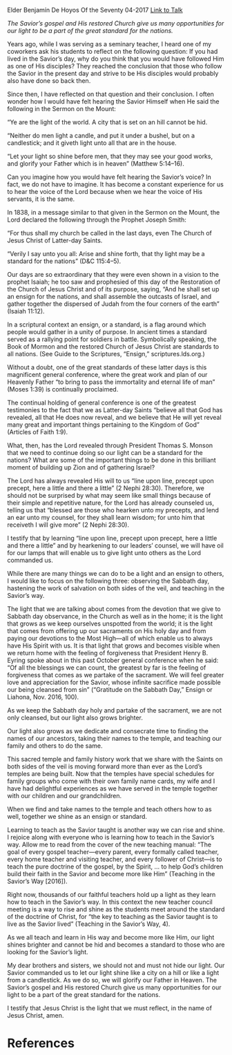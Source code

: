 Elder Benjamín De Hoyos
Of the Seventy
04-2017
[Link to Talk](https://www.churchofjesuschrist.org/study/general-conference/2017/04/that-our-light-may-be-a-standard-for-the-nations?lang=eng)

_The Savior’s gospel and His restored Church give us many opportunities for our light to be a part of the great standard for the nations._

Years ago, while I was serving as a seminary teacher, I heard one of my coworkers ask his students to reflect on the following question: If you had lived in the Savior’s day, why do you think that you would have followed Him as one of His disciples? They reached the conclusion that those who follow the Savior in the present day and strive to be His disciples would probably also have done so back then.

Since then, I have reflected on that question and their conclusion. I often wonder how I would have felt hearing the Savior Himself when He said the following in the Sermon on the Mount:

“Ye are the light of the world. A city that is set on an hill cannot be hid.

“Neither do men light a candle, and put it under a bushel, but on a candlestick; and it giveth light unto all that are in the house.

“Let your light so shine before men, that they may see your good works, and glorify your Father which is in heaven” (Matthew 5:14–16).



Can you imagine how you would have felt hearing the Savior’s voice? In fact, we do not have to imagine. It has become a constant experience for us to hear the voice of the Lord because when we hear the voice of His servants, it is the same.

In 1838, in a message similar to that given in the Sermon on the Mount, the Lord declared the following through the Prophet Joseph Smith:

“For thus shall my church be called in the last days, even The Church of Jesus Christ of Latter-day Saints.

“Verily I say unto you all: Arise and shine forth, that thy light may be a standard for the nations” (D&C 115:4–5).

Our days are so extraordinary that they were even shown in a vision to the prophet Isaiah; he too saw and prophesied of this day of the Restoration of the Church of Jesus Christ and of its purpose, saying, “And he shall set up an ensign for the nations, and shall assemble the outcasts of Israel, and gather together the dispersed of Judah from the four corners of the earth” (Isaiah 11:12).

In a scriptural context an ensign, or a standard, is a flag around which people would gather in a unity of purpose. In ancient times a standard served as a rallying point for soldiers in battle. Symbolically speaking, the Book of Mormon and the restored Church of Jesus Christ are standards to all nations. (See Guide to the Scriptures, “Ensign,” scriptures.lds.org.)

Without a doubt, one of the great standards of these latter days is this magnificent general conference, where the great work and plan of our Heavenly Father “to bring to pass the immortality and eternal life of man” (Moses 1:39) is continually proclaimed.

The continual holding of general conference is one of the greatest testimonies to the fact that we as Latter-day Saints “believe all that God has revealed, all that He does now reveal, and we believe that He will yet reveal many great and important things pertaining to the Kingdom of God” (Articles of Faith 1:9).

What, then, has the Lord revealed through President Thomas S. Monson that we need to continue doing so our light can be a standard for the nations? What are some of the important things to be done in this brilliant moment of building up Zion and of gathering Israel?

The Lord has always revealed His will to us “line upon line, precept upon precept, here a little and there a little” (2 Nephi 28:30). Therefore, we should not be surprised by what may seem like small things because of their simple and repetitive nature, for the Lord has already counseled us, telling us that “blessed are those who hearken unto my precepts, and lend an ear unto my counsel, for they shall learn wisdom; for unto him that receiveth I will give more” (2 Nephi 28:30).

I testify that by learning “line upon line, precept upon precept, here a little and there a little” and by hearkening to our leaders’ counsel, we will have oil for our lamps that will enable us to give light unto others as the Lord commanded us.



While there are many things we can do to be a light and an ensign to others, I would like to focus on the following three: observing the Sabbath day, hastening the work of salvation on both sides of the veil, and teaching in the Savior’s way.

The light that we are talking about comes from the devotion that we give to Sabbath day observance, in the Church as well as in the home; it is the light that grows as we keep ourselves unspotted from the world; it is the light that comes from offering up our sacraments on His holy day and from paying our devotions to the Most High—all of which enable us to always have His Spirit with us. It is that light that grows and becomes visible when we return home with the feeling of forgiveness that President Henry B. Eyring spoke about in this past October general conference when he said: “Of all the blessings we can count, the greatest by far is the feeling of forgiveness that comes as we partake of the sacrament. We will feel greater love and appreciation for the Savior, whose infinite sacrifice made possible our being cleansed from sin” (“Gratitude on the Sabbath Day,” Ensign or Liahona, Nov. 2016, 100).

As we keep the Sabbath day holy and partake of the sacrament, we are not only cleansed, but our light also grows brighter.

Our light also grows as we dedicate and consecrate time to finding the names of our ancestors, taking their names to the temple, and teaching our family and others to do the same.

This sacred temple and family history work that we share with the Saints on both sides of the veil is moving forward more than ever as the Lord’s temples are being built. Now that the temples have special schedules for family groups who come with their own family name cards, my wife and I have had delightful experiences as we have served in the temple together with our children and our grandchildren.

When we find and take names to the temple and teach others how to as well, together we shine as an ensign or standard.

Learning to teach as the Savior taught is another way we can rise and shine. I rejoice along with everyone who is learning how to teach in the Savior’s way. Allow me to read from the cover of the new teaching manual: “The goal of every gospel teacher—every parent, every formally called teacher, every home teacher and visiting teacher, and every follower of Christ—is to teach the pure doctrine of the gospel, by the Spirit, … to help God’s children build their faith in the Savior and become more like Him” (Teaching in the Savior’s Way [2016]).

Right now, thousands of our faithful teachers hold up a light as they learn how to teach in the Savior’s way. In this context the new teacher council meeting is a way to rise and shine as the students meet around the standard of the doctrine of Christ, for “the key to teaching as the Savior taught is to live as the Savior lived” (Teaching in the Savior’s Way, 4).

As we all teach and learn in His way and become more like Him, our light shines brighter and cannot be hid and becomes a standard to those who are looking for the Savior’s light.

My dear brothers and sisters, we should not and must not hide our light. Our Savior commanded us to let our light shine like a city on a hill or like a light from a candlestick. As we do so, we will glorify our Father in Heaven. The Savior’s gospel and His restored Church give us many opportunities for our light to be a part of the great standard for the nations.

I testify that Jesus Christ is the light that we must reflect, in the name of Jesus Christ, amen.

# References
